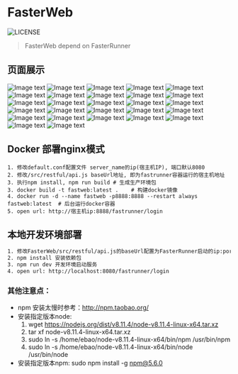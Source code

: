 # FasterWeb

![LICENSE](https://img.shields.io/github/license/yinquanwang/FasterRunner.svg)
> FasterWeb depend on FasterRunner

## 页面展示
![Image text](https://github.com/weirdohaibo/FasterWeb/blob/master/pageview/登录.jpg)
![Image text](https://github.com/weirdohaibo/FasterWeb/blob/master/pageview/首页页面.jpg)
![Image text](https://github.com/weirdohaibo/FasterWeb/blob/master/pageview/项目概况.jpg)
![Image text](https://github.com/weirdohaibo/FasterWeb/blob/master/pageview/测试数据.jpg)
![Image text](https://github.com/weirdohaibo/FasterWeb/blob/master/pageview/驱动代码.jpg)
![Image text](https://github.com/weirdohaibo/FasterWeb/blob/master/pageview/驱动代码1.jpg)
![Image text](https://github.com/weirdohaibo/FasterWeb/blob/master/pageview/API模板.jpg)
![Image text](https://github.com/weirdohaibo/FasterWeb/blob/master/pageview/API模板1.jpg)
![Image text](https://github.com/weirdohaibo/FasterWeb/blob/master/pageview/测试用例.jpg)
![Image text](https://github.com/weirdohaibo/FasterWeb/blob/master/pageview/测试用例1.jpg)
![Image text](https://github.com/weirdohaibo/FasterWeb/blob/master/pageview/测试用例2.jpg)
![Image text](https://github.com/weirdohaibo/FasterWeb/blob/master/pageview/测试用例3.jpg)
![Image text](https://github.com/weirdohaibo/FasterWeb/blob/master/pageview/定时任务.jpg)
![Image text](https://github.com/weirdohaibo/FasterWeb/blob/master/pageview/定时任务1.jpg)
![Image text](https://github.com/weirdohaibo/FasterWeb/blob/master/pageview/定时任务2.jpg)
![Image text](https://github.com/weirdohaibo/FasterWeb/blob/master/pageview/定时任务3.jpg)
![Image text](https://github.com/weirdohaibo/FasterWeb/blob/master/pageview/环境变量.jpg)
![Image text](https://github.com/weirdohaibo/FasterWeb/blob/master/pageview/参数配置.jpg)
![Image text](https://github.com/weirdohaibo/FasterWeb/blob/master/pageview/参数配置1.jpg)
![Image text](https://github.com/weirdohaibo/FasterWeb/blob/master/pageview/域名管理.jpg)
![Image text](https://github.com/weirdohaibo/FasterWeb/blob/master/pageview/域名管理1.jpg)
![Image text](https://github.com/weirdohaibo/FasterWeb/blob/master/pageview/历史报告.jpg)
![Image text](https://github.com/weirdohaibo/FasterWeb/blob/master/pageview/excel报告.jpg)
![Image text](https://github.com/weirdohaibo/FasterWeb/blob/master/pageview/异步回执.jpg)
![Image text](https://github.com/weirdohaibo/FasterWeb/blob/master/pageview/弹出报告.jpg)
![Image text](https://github.com/weirdohaibo/FasterWeb/blob/master/pageview/测试报告页面.jpg)
![Image text](https://github.com/weirdohaibo/FasterWeb/blob/master/pageview/后台管理系统.jpg)

## Docker 部署nginx模式
``` 
1. 修改default.conf配置文件 server_name的ip(宿主机IP), 端口默认8080
2. 修改/src/restful/api.js baseUrl地址, 即为fastrunner容器运行的宿主机地址
3. 执行npm install, npm run build # 生成生产环境包
3. docker build -t fastweb:latest .    # 构建docker镜像
4. docker run -d --name fastweb -p8888:8888 --restart always fastweb:latest  # 后台运行docker容器
5. open url: http://宿主机ip:8888/fastrunner/login
``` 

## 本地开发环境部署

``` bash
1. 修改FasterWeb/src/restful/api.js的baseUrl配置为FasterRunner启动的ip:port
2. npm install 安装依赖包
3. npm run dev 开发环境启动服务
4. open url: http://localhost:8080/fastrunner/login
```

### 其他注意点：
- npm 安装太慢时参考：http://npm.taobao.org/
- 安装指定版本node: 
    1.  wget https://nodejs.org/dist/v8.11.4/node-v8.11.4-linux-x64.tar.xz
    2. tar xf  node-v8.11.4-linux-x64.tar.xz
    3. sudo ln -s /home/ebao/node-v8.11.4-linux-x64/bin/npm /usr/bin/npm 
    4. sudo ln -s /home/ebao/node-v8.11.4-linux-x64/bin/node /usr/bin/node
- 安装指定版本npm: sudo npm install -g npm@5.6.0 
